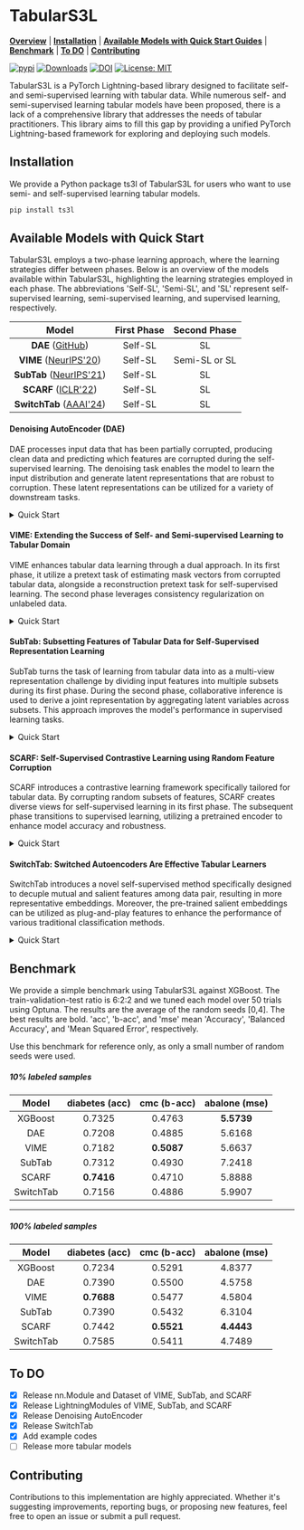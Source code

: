 # TabularS3L

[**Overview**](#tabulars3l)
| [**Installation**](#installation)
| [**Available Models with Quick Start Guides**](#available-models-with-quick-start)
| [**Benchmark**](#benchmark)
| [**To DO**](#to-do)
| [**Contributing**](#contributing)


[![pypi](https://img.shields.io/pypi/v/ts3l)](https://pypi.org/project/ts3l/0.20/)
[![Downloads](https://static.pepy.tech/badge/ts3l)](https://pepy.tech/project/ts3l)
[![DOI](https://zenodo.org/badge/756740921.svg)](https://zenodo.org/doi/10.5281/zenodo.10776537)
[![License: MIT](https://img.shields.io/badge/License-MIT-yellow.svg)](https://opensource.org/licenses/MIT)

TabularS3L is a PyTorch Lightning-based library designed to facilitate self- and semi-supervised learning with tabular data. While numerous self- and semi-supervised learning tabular models have been proposed, there is a lack of a comprehensive library that addresses the needs of tabular practitioners. This library aims to fill this gap by providing a unified PyTorch Lightning-based framework for exploring and deploying such models.

## Installation
We provide a Python package ts3l of TabularS3L for users who want to use semi- and self-supervised learning tabular models.

```sh
pip install ts3l
```

## Available Models with Quick Start

TabularS3L employs a two-phase learning approach, where the learning strategies differ between phases. Below is an overview of the models available within TabularS3L, highlighting the learning strategies employed in each phase. The abbreviations 'Self-SL', 'Semi-SL', and 'SL' represent self-supervised learning, semi-supervised learning, and supervised learning, respectively.

| Model | First Phase | Second Phase |
|:---:|:---:|:---:|
| **DAE** ([GitHub](https://github.com/ryancheunggit/tabular_dae))| Self-SL | SL |
| **VIME** ([NeurIPS'20](https://proceedings.neurips.cc/paper/2020/hash/7d97667a3e056acab9aaf653807b4a03-Abstract.html)) | Self-SL | Semi-SL or SL |
| **SubTab** ([NeurIPS'21](https://proceedings.neurips.cc/paper/2021/hash/9c8661befae6dbcd08304dbf4dcaf0db-Abstract.html)) | Self-SL | SL |
| **SCARF** ([ICLR'22](https://iclr.cc/virtual/2022/spotlight/6297))| Self-SL | SL |
| **SwitchTab** ([AAAI'24](https://ojs.aaai.org/index.php/AAAI/article/view/29523)) | Self-SL | SL |

#### Denoising AutoEncoder (DAE)
DAE processes input data that has been partially corrupted, producing clean data and predicting which features are corrupted during the self-supervised learning.
The denoising task enables the model to learn the input distribution and generate latent representations that are robust to corruption. 
These latent representations can be utilized for a variety of downstream tasks.

<details close>
  <summary>Quick Start</summary>
  
  ```python
  # Assume that we have X_train, X_valid, X_test, y_train, y_valid, y_test, categorical_cols, and continuous_cols

  # Prepare the DAELightning Module
  from ts3l.pl_modules import DAELightning
  from ts3l.utils.dae_utils import DAEDataset, DAECollateFN
  from ts3l.utils import TS3LDataModule
  from ts3l.utils.dae_utils import DAEConfig
  from pytorch_lightning import Trainer
  
  metric = "accuracy_score"
  input_dim = X_train.shape[1]
  hidden_dim = 1024
  output_dim = 2
  encoder_depth=4
  head_depth = 2
  noise_type = "Swap"
  noise_ratio = 0.3
  
  max_epochs = 20
  batch_size = 128
  
  X_train, X_unlabeled, y_train, _ = train_test_split(X_train, y_train, train_size = 0.1, random_state=0, stratify=y_train)
  
  config = DAEConfig( task="classification", loss_fn="CrossEntropyLoss", metric=metric, metric_hparams={},
  input_dim=input_dim, hidden_dim=hidden_dim,
  output_dim=output_dim, encoder_depth=encoder_depth,
  head_depth = head_depth,
  noise_type = noise_type,
  noise_ratio = noise_ratio,
  num_categoricals=len(category_cols), num_continuous=len(continuous_cols)
  )
  
  pl_dae = DAELightning(config)
  
  ### First Phase Learning
  train_ds = DAEDataset(X = X_train, unlabeled_data = X_unlabeled, continuous_cols = continuous_cols, category_cols = category_cols)
  valid_ds = DAEDataset(X = X_valid, continuous_cols = continuous_cols, category_cols = category_cols)
  
  datamodule = TS3LDataModule(train_ds, valid_ds, batch_size, train_sampler='random', train_collate_fn=DAECollateFN(config), valid_collate_fn=DAECollateFN(config))
  
  trainer = Trainer(
                      accelerator = 'cpu',
                      max_epochs = max_epochs,
                      num_sanity_val_steps = 2,
      )
  
  trainer.fit(pl_dae, datamodule)
  
  ### Second Phase Learning
  
  pl_dae.set_second_phase()
  
  train_ds = DAEDataset(X = X_train, Y = y_train.values, unlabeled_data=X_unlabeled, continuous_cols=continuous_cols, category_cols=category_cols)
  valid_ds = DAEDataset(X = X_valid, Y = y_valid.values, continuous_cols=continuous_cols, category_cols=category_cols)
          
  datamodule = TS3LDataModule(train_ds, valid_ds, batch_size = batch_size, train_sampler="weighted")
  
  trainer = Trainer(
                      accelerator = 'cpu',
                      max_epochs = max_epochs,
                      num_sanity_val_steps = 2,
      )
  
  trainer.fit(pl_dae, datamodule)
  
  # Evaluation
  from sklearn.metrics import accuracy_score
  import torch
  from torch.nn import functional as F
  from torch.utils.data import DataLoader, SequentialSampler
  
  test_ds = DAEDataset(X_test, category_cols=category_cols, continuous_cols=continuous_cols)
  test_dl = DataLoader(test_ds, batch_size, shuffle=False, sampler = SequentialSampler(test_ds))
  
  preds = trainer.predict(pl_dae, test_dl)
          
  preds = F.softmax(torch.concat([out.cpu() for out in preds]).squeeze(),dim=1)
  
  accuracy = accuracy_score(y_test, preds.argmax(1))
  
  print("Accuracy %.2f" % accuracy)
  ```

</details>

#### VIME: Extending the Success of Self- and Semi-supervised Learning to Tabular Domain
VIME enhances tabular data learning through a dual approach. In its first phase, it utilize a pretext task of estimating mask vectors from corrupted tabular data, alongside a reconstruction pretext task for self-supervised learning. The second phase leverages consistency regularization on unlabeled data.

<details close>
  <summary>Quick Start</summary>
  
  ```python
  # Assume that we have X_train, X_valid, X_test, y_train, y_valid, y_test, categorical_cols, and continuous_cols

  # Prepare the VIMELightning Module
  from ts3l.pl_modules import VIMELightning
  from ts3l.utils.vime_utils import VIMEDataset
  from ts3l.utils import TS3LDataModule
  from ts3l.utils.vime_utils import VIMEConfig
  from pytorch_lightning import Trainer

  metric = "accuracy_score"
  input_dim = X_train.shape[1]
  hidden_dim = 1024
  output_dim = 2
  alpha1 = 2.0
  alpha2 = 2.0
  beta = 1.0
  K = 3
  p_m = 0.2

  batch_size = 128

  X_train, X_unlabeled, y_train, _ = train_test_split(X_train, y_train, train_size = 0.1, random_state=0, stratify=y_train)

  config = VIMEConfig( task="classification", loss_fn="CrossEntropyLoss", metric=metric, metric_hparams={},
  input_dim=input_dim, hidden_dim=hidden_dim,
  output_dim=output_dim, alpha1=alpha1, alpha2=alpha2, 
  beta=beta, K=K, p_m = p_m,
  num_categoricals=len(category_cols), num_continuous=len(continuous_cols)
  )

  pl_vime = VIMELightning(config)

  ### First Phase Learning
  train_ds = VIMEDataset(X = X_train, unlabeled_data = X_unlabeled, config=config, continuous_cols = continuous_cols, category_cols = category_cols)
  valid_ds = VIMEDataset(X = X_valid, config=config, continuous_cols = continuous_cols, category_cols = category_cols)

  datamodule = TS3LDataModule(train_ds, valid_ds, batch_size, train_sampler='random')

  trainer = Trainer(
                      accelerator = 'cpu',
                      max_epochs = 20,
                      num_sanity_val_steps = 2,
      )

  trainer.fit(pl_vime, datamodule)

  ### Second Phase Learning
  from ts3l.utils.vime_utils import VIMESemiSLCollateFN

  pl_vime.set_second_phase()

  train_ds = VIMEDataset(X_train, y_train.values, config, unlabeled_data=X_unlabeled, continuous_cols=continuous_cols, category_cols=category_cols, is_second_phase=True)
  valid_ds = VIMEDataset(X_valid, y_valid.values, config, continuous_cols=continuous_cols, category_cols=category_cols, is_second_phase=True)
          
  datamodule = TS3LDataModule(train_ds, valid_ds, batch_size = batch_size, train_sampler="weighted", train_collate_fn=VIMESemiSLCollateFN())

  trainer.fit(pl_vime, datamodule)

  # Evaluation
  from sklearn.metrics import accuracy_score
  import torch
  from torch.nn import functional as F
  from torch.utils.data import DataLoader, SequentialSampler

  test_ds = VIMEDataset(X_test, category_cols=category_cols, continuous_cols=continuous_cols, is_second_phase=True)
  test_dl = DataLoader(test_ds, batch_size, shuffle=False, sampler = SequentialSampler(test_ds))

  preds = trainer.predict(pl_vime, test_dl)
          
  preds = F.softmax(torch.concat([out.cpu() for out in preds]).squeeze(),dim=1)

  accuracy = accuracy_score(y_test, preds.argmax(1))

  print("Accuracy %.2f" % accuracy)
  ```

</details>


#### SubTab: Subsetting Features of Tabular Data for Self-Supervised Representation Learning
SubTab turns the task of learning from tabular data into as a multi-view representation challenge by dividing input features into multiple subsets during its first phase. During the second phase, collaborative inference is used to derive a joint representation by aggregating latent variables across subsets. This approach improves the model's performance in supervised learning tasks.

<details close>
  <summary>Quick Start</summary>
  
  ```python
  # Assume that we have X_train, X_valid, X_test, y_train, y_valid, y_test, categorical_cols, and continuous_cols

  # Prepare the SubTabLightning Module
  from ts3l.pl_modules import SubTabLightning
  from ts3l.utils.subtab_utils import SubTabDataset, SubTabCollateFN
  from ts3l.utils import TS3LDataModule
  from ts3l.utils.subtab_utils import SubTabConfig
  from pytorch_lightning import Trainer

  metric = "accuracy_score"
  input_dim = X_train.shape[1]
  hidden_dim = 1024
  output_dim = 2
  tau = 1.0
  use_cosine_similarity = True
  use_contrastive = True
  use_distance = True
  n_subsets = 4
  overlap_ratio = 0.75

  mask_ratio = 0.1
  noise_type = "Swap"
  noise_level = 0.1

  batch_size = 128
  max_epochs = 3

  X_train, X_unlabeled, y_train, _ = train_test_split(X_train, y_train, train_size = 0.1, random_state=0, stratify=y_train)

  config = SubTabConfig( task="classification", loss_fn="CrossEntropyLoss", metric=metric, metric_hparams={},
  input_dim=input_dim, hidden_dim=hidden_dim,
  output_dim=output_dim, tau=tau, use_cosine_similarity= use_cosine_similarity, use_contrastive=use_contrastive, use_distance=use_distance, 
  n_subsets=n_subsets, overlap_ratio=overlap_ratio, mask_ratio=mask_ratio, noise_type=noise_type, noise_level=noise_level
  )

  pl_subtab = SubTabLightning(config)

  ### First Phase Learning
  train_ds = SubTabDataset(X_train, unlabeled_data=X_unlabeled)
  valid_ds = SubTabDataset(X_valid)

  datamodule = TS3LDataModule(train_ds, valid_ds, batch_size, train_sampler='random', train_collate_fn=SubTabCollateFN(config), valid_collate_fn=SubTabCollateFN(config), n_jobs = 4)

  trainer = Trainer(
                      accelerator = 'cpu',
                      max_epochs = max_epochs,
                      num_sanity_val_steps = 2,
      )

  trainer.fit(pl_subtab, datamodule)

  ### Second Phase Learning

  pl_subtab.set_second_phase()

  train_ds = SubTabDataset(X_train, y_train.values)
  valid_ds = SubTabDataset(X_valid, y_valid.values)

  datamodule = TS3LDataModule(train_ds, valid_ds, batch_size = batch_size, train_sampler="weighted", train_collate_fn=SubTabCollateFN(config), valid_collate_fn=SubTabCollateFN(config))

  trainer.fit(pl_subtab, datamodule)

  # Evaluation
  from sklearn.metrics import accuracy_score
  import torch
  from torch.nn import functional as F
  from torch.utils.data import DataLoader, SequentialSampler

  test_ds = SubTabDataset(X_test)
  test_dl = DataLoader(test_ds, batch_size, shuffle=False, sampler = SequentialSampler(test_ds), num_workers=4, collate_fn=SubTabCollateFN(config))

  preds = trainer.predict(pl_subtab, test_dl)
          
  preds = F.softmax(torch.concat([out.cpu() for out in preds]).squeeze(),dim=1)

  accuracy = accuracy_score(y_test, preds.argmax(1))

  print("Accuracy %.2f" % accuracy)
  ```

</details>

#### SCARF: Self-Supervised Contrastive Learning using Random Feature Corruption
SCARF introduces a contrastive learning framework specifically tailored for tabular data. By corrupting random subsets of features, SCARF creates diverse views for self-supervised learning in its first phase. The subsequent phase transitions to supervised learning, utilizing a pretrained encoder to enhance model accuracy and robustness.

<details close>
  <summary>Quick Start</summary>
  
  ```python
  # Assume that we have X_train, X_valid, X_test, y_train, y_valid, y_test, categorical_cols, and continuous_cols

  # Prepare the SCARFLightning Module
  from ts3l.pl_modules import SCARFLightning
  from ts3l.utils.scarf_utils import SCARFDataset
  from ts3l.utils import TS3LDataModule
  from ts3l.utils.scarf_utils import SCARFConfig
  from pytorch_lightning import Trainer

  metric = "accuracy_score"
  input_dim = X_train.shape[1]
  hidden_dim = 1024
  output_dim = 2
  encoder_depth = 3
  head_depth = 1
  dropout_rate = 0.04

  corruption_rate = 0.6

  batch_size = 128
  max_epochs = 10

  X_train, X_unlabeled, y_train, _ = train_test_split(X_train, y_train, train_size = 0.1, random_state=0, stratify=y_train)

  config = SCARFConfig( task="classification", loss_fn="CrossEntropyLoss", metric=metric, metric_hparams={},
  input_dim=input_dim, hidden_dim=hidden_dim,
  output_dim=output_dim, encoder_depth=encoder_depth, head_depth=head_depth,
  dropout_rate=dropout_rate, corruption_rate = corruption_rate
  )

  pl_scarf = SCARFLightning(config)

  ### First Phase Learning
  train_ds = SCARFDataset(X_train, unlabeled_data=X_unlabeled, config = config)
  valid_ds = SCARFDataset(X_valid, config=config)

  datamodule = TS3LDataModule(train_ds, valid_ds, batch_size=batch_size, train_sampler="random")

  trainer = Trainer(
                      accelerator = 'cpu',
                      max_epochs = max_epochs,
                      num_sanity_val_steps = 2,
      )

  trainer.fit(pl_scarf, datamodule)

  ### Second Phase Learning

  pl_scarf.set_second_phase()

  train_ds = SCARFDataset(X_train, y_train.values, is_second_phase=True)
  valid_ds = SCARFDataset(X_valid, y_valid.values, is_second_phase=True)

  datamodule = TS3LDataModule(train_ds, valid_ds, batch_size = batch_size, train_sampler="weighted")

  trainer.fit(pl_scarf, datamodule)

  # Evaluation
  from sklearn.metrics import accuracy_score
  import torch
  from torch.nn import functional as F
  from torch.utils.data import DataLoader, SequentialSampler

  test_ds = SCARFDataset(X_test, is_second_phase=True)
  test_dl = DataLoader(test_ds, batch_size, shuffle=False, sampler = SequentialSampler(test_ds), num_workers=4)

  preds = trainer.predict(pl_scarf, test_dl)
          
  preds = F.softmax(torch.concat([out.cpu() for out in preds]).squeeze(),dim=1)

  accuracy = accuracy_score(y_test, preds.argmax(1))

  print("Accuracy %.2f" % accuracy)
  ```

</details>

#### SwitchTab: Switched Autoencoders Are Effective Tabular Learners
SwitchTab introduces a novel self-supervised method specifically designed to decuple mutual and salient features among data pair, resulting in more representative embeddings.
Moreover, the pre-trained salient embeddings can be utilized as plug-and-play features to enhance the performance of various traditional classification methods.

<details close>
  <summary>Quick Start</summary>
  
  ```python
  # Assume that we have X_train, X_valid, X_test, y_train, y_valid, y_test, categorical_cols, and continuous_cols

  # Prepare the SwitchTabLightning Module
  from ts3l.pl_modules import SwitchTabLightning
  from ts3l.utils.switchtab_utils import SwitchTabDataset, SwitchTabFirstPhaseCollateFN
  from ts3l.utils import TS3LDataModule
  from ts3l.utils.switchtab_utils import SwitchTabConfig
  from pytorch_lightning import Trainer

  metric = "accuracy_score"
  input_dim = X_train.shape[1]
  hidden_dim = 1024
  output_dim = 2

  encoder_depth = 3
  n_head = 2
  u_label = -1

  batch_size = 128

  X_train, X_unlabeled, y_train, _ = train_test_split(X_train, y_train, train_size = 0.1, random_state=0, stratify=y_train)

  config = SwitchTabConfig( task="classification", loss_fn="CrossEntropyLoss", metric=metric, metric_hparams={},
  input_dim=input_dim, hidden_dim=hidden_dim,
  output_dim=output_dim, encoder_depth=encoder_depth,
  n_head = n_head,
  u_label = u_label
  )

  pl_switchtab = SwitchTabLightning(config)

  ### First Phase Learning
  train_ds = SwitchTabDataset(X = X_train, unlabeled_data = X_unlabeled, Y = y_train.values, config=config, continuous_cols=continuous_cols, category_cols=category_cols)
  valid_ds = SwitchTabDataset(X = X_valid, config=config, Y = y_valid.values, continuous_cols=continuous_cols, category_cols=category_cols)

  datamodule = TS3LDataModule(train_ds, valid_ds, batch_size, train_sampler='weighted', train_collate_fn=SwitchTabFirstPhaseCollateFN(), valid_collate_fn=SwitchTabFirstPhaseCollateFN())

  trainer = Trainer(
                  accelerator = 'cpu',
                  max_epochs = 20,
                  num_sanity_val_steps = 2,
  )

  trainer.fit(pl_switchtab, datamodule)

  ### Second Phase Learning

  pl_switchtab.set_second_phase()

  train_ds = SwitchTabDataset(X = X_train, Y = y_train.values, continuous_cols=continuous_cols, category_cols=category_cols, is_second_phase=True)
  valid_ds = SwitchTabDataset(X = X_valid, Y = y_valid.values, continuous_cols=continuous_cols, category_cols=category_cols, is_second_phase=True)
      
  datamodule = TS3LDataModule(train_ds, valid_ds, batch_size = batch_size, train_sampler="weighted")

  trainer = Trainer(
                  accelerator = 'cpu',
                  max_epochs = 20,
                  num_sanity_val_steps = 2,
  )

  trainer.fit(pl_switchtab, datamodule)

  # Evaluation
  from sklearn.metrics import accuracy_score
  import torch
  from torch.nn import functional as F
  from torch.utils.data import DataLoader, SequentialSampler

  test_ds = SwitchTabDataset(X_test, continuous_cols=continuous_cols, category_cols=category_cols, is_second_phase=True)
  test_dl = DataLoader(test_ds, batch_size, shuffle=False, sampler = SequentialSampler(test_ds))

  preds = trainer.predict(pl_switchtab, test_dl)
      
  preds = F.softmax(torch.concat([out.cpu() for out in preds]).squeeze(),dim=1)

  accuracy = accuracy_score(y_test, preds.argmax(1))

  print("Accuracy %.2f" % accuracy)
  ```

</details>

## Benchmark

We provide a simple benchmark using TabularS3L against XGBoost. The train-validation-test ratio is 6:2:2 and we tuned each model over 50 trials using Optuna. The results are the average of the random seeds [0,4]. The best results are bold. 'acc', 'b-acc', and 'mse' mean 'Accuracy', 'Balanced Accuracy', and 'Mean Squared Error', respectively.

Use this benchmark for reference only, as only a small number of random seeds were used.

##### 10% labeled samples 

| Model | diabetes (acc) | cmc (b-acc) | abalone (mse) |
|:---:|:---:|:---:|:---:|
| XGBoost | 0.7325 | 0.4763 | **5.5739** |
| DAE | 0.7208 | 0.4885 | 5.6168 | 
| VIME | 0.7182 | **0.5087** | 5.6637 |
| SubTab | 0.7312 | 0.4930 | 7.2418 |
| SCARF | **0.7416** | 0.4710 | 5.8888 |
| SwitchTab |  0.7156 | 0.4886 | 5.9907 |

--------

##### 100% labeled samples

| Model | diabetes (acc) | cmc (b-acc) | abalone (mse) |
|:---:|:---:|:---:|:---:|
| XGBoost | 0.7234 | 0.5291 | 4.8377 |
| DAE | 0.7390 | 0.5500 | 4.5758 |
| VIME | **0.7688** | 0.5477 | 4.5804 |
| SubTab | 0.7390 | 0.5432 | 6.3104 |
| SCARF | 0.7442 | **0.5521** | **4.4443** |
| SwitchTab | 0.7585 | 0.5411 | 4.7489 |

## To DO

- [x] Release nn.Module and Dataset of VIME, SubTab, and SCARF
- [x] Release LightningModules of VIME, SubTab, and SCARF
- [x] Release Denoising AutoEncoder
- [x] Release SwitchTab
- [x] Add example codes
- [ ] Release more tabular models

## Contributing

Contributions to this implementation are highly appreciated. Whether it's suggesting improvements, reporting bugs, or proposing new features, feel free to open an issue or submit a pull request.

